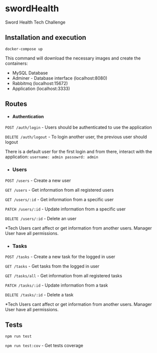 # swordHealth
Sword Health Tech Challenge

## Installation and execution
`docker-compose up`

This command will download the necessary images and create the containers:
- MySQL Database
- Adminer - Database interface (localhost:8080)
- Rabbitmq (localhost:15672)
- Application (localhost:3333)

## Routes
- #### Authentication
`POST /auth/login` - Users should be authenticated to use the application

`DELETE /auth/logout` - To login another user, the previous user should logout

There is a default user for the first login and from there, interact with the application:
`username: admin
passowrd: admin`

- ### Users
`POST /users` - Create a new user

`GET /users` - Get information from all registered users

`GET /users/:id` - Get information from a specific user

`PATCH /users/:id` - Update information from a specific user

`DELETE /users/:id` - Delete an user

*Tech Users cant affect or get information from another users. Manager User have all permissions.

- ### Tasks
`POST /tasks` - Create a new task for the logged in user

`GET /tasks` - Get tasks from the logged in user

`GET /tasks/all` - Get information from all registered tasks

`PATCH /tasks/:id` - Update information from a task

`DELETE /tasks/:id` - Delete a task

*Tech Users cant affect or get information from another users. Manager User have all permissions.

## Tests

`npm run test`

`npm run test:cov` - Get tests coverage

